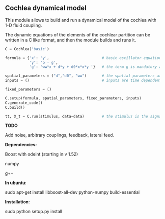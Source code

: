 <H2>Cochlea dynamical model</H2>

This module allows to build and run a dynamical model of the cochlea with 1-D fluid coupling.

The dynamic equations of the elements of the cochlear partition can be written in a C like format, and then the module builds and runs it.

```python
C = Cochlea('basic')

formula = {'x': 'y',       					# basic oscillator equations with fluid pressure (p) and impedance term (g)
           'y': 'p - g',
           'g': 'ww*x + d*y + d0*x*x*y '}   # the term g is mandatory as it is involved for solving the pressure p

spatial_parameters = ("d","d0", "ww")       # the spatial parameters are set from the base to apex
inputs = ()								    # inputs are time dependent signals

fixed_parameters = ()

C.setup(formula, spatial_parameters, fixed_parameters, inputs)
C.generate_code()
C.build()

tt, X_t = C.run(stimulus, data=data)        # the stimulus is the signal that forces the oval window
```

**TODO**

Add noise, arbitrary couplings, feedback, lateral feed.

**Dependencies:**

Boost with odeint (starting in v 1.52)

numpy

g++

**In ubuntu:**

sudo apt-get install libboost-all-dev python-numpy build-essential

**Installation:**

sudo python setup.py install

